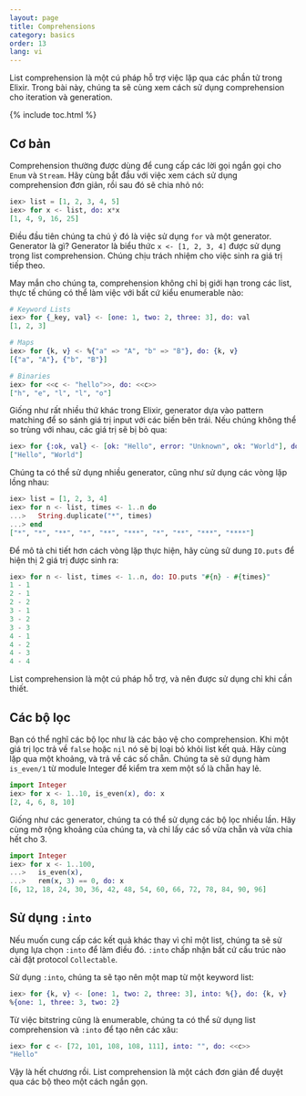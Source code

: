 ```yaml
---
layout: page
title: Comprehensions
category: basics
order: 13
lang: vi
---
```


List comprehension là một cú pháp hỗ trợ việc lặp qua các phần tử trong Elixir. Trong bài này, chúng ta sẽ cùng xem cách sử dụng comprehension cho iteration và generation.


{% include toc.html %}

## Cơ bản

Comprehension thường được dùng để cung cấp các lời gọi ngắn gọi cho `Enum` và `Stream`. Hãy cùng bắt đầu với việc xem cách sử dụng comprehension đơn giản, rồi sau đó sẽ chia nhỏ nó:


```elixir
iex> list = [1, 2, 3, 4, 5]
iex> for x <- list, do: x*x
[1, 4, 9, 16, 25]
```

Điều đầu tiên chúng ta chú ý đó là việc sử dụng `for` và một generator. Generator là gì? Generator là biểu thức `x <- [1, 2, 3, 4]` được sử dụng trong list comprehension. Chúng chịu trách nhiệm cho việc sinh ra giá trị tiếp theo.

May mắn cho chúng ta, comprehension không chỉ bị giới hạn trong các list, thực tế chúng có thể làm việc với bất cứ kiểu enumerable nào:

```elixir
# Keyword Lists
iex> for {_key, val} <- [one: 1, two: 2, three: 3], do: val
[1, 2, 3]

# Maps
iex> for {k, v} <- %{"a" => "A", "b" => "B"}, do: {k, v}
[{"a", "A"}, {"b", "B"}]

# Binaries
iex> for <<c <- "hello">>, do: <<c>>
["h", "e", "l", "l", "o"]
```

Giống như rất nhiều thứ khác trong Elixir, generator dựa vào pattern matching để so sánh giá trị input với các biến bên trái. Nếu chúng không thể so trùng với nhau, các giá trị sẽ bị bỏ qua:

```elixir
iex> for {:ok, val} <- [ok: "Hello", error: "Unknown", ok: "World"], do: val
["Hello", "World"]
```

Chúng ta có thể sử dụng nhiều generator, cũng như sử dụng các vòng lặp lồng nhau:

```elixir
iex> list = [1, 2, 3, 4]
iex> for n <- list, times <- 1..n do
...>   String.duplicate("*", times)
...> end
["*", "*", "**", "*", "**", "***", "*", "**", "***", "****"]
```

Để mô tả chi tiết hơn cách vòng lặp thực hiện, hãy cùng sử dung `IO.puts` để hiện thị 2 giá trị được sinh ra:

```elixir
iex> for n <- list, times <- 1..n, do: IO.puts "#{n} - #{times}"
1 - 1
2 - 1
2 - 2
3 - 1
3 - 2
3 - 3
4 - 1
4 - 2
4 - 3
4 - 4
```

List comprehension là một cú pháp hỗ trợ, và nên được sử dụng chỉ khi cần thiết.

## Các bộ lọc

Bạn có thể nghĩ các bộ lọc như là các bảo vệ cho comprehension. Khi một giá trị lọc trả về `false` hoặc `nil` nó sẽ bị loại bỏ khỏi list kết quả. Hãy cùng lặp qua một khoảng, và trả về các số chẵn. Chúng ta sẽ sử dụng hàm `is_even/1` từ module Integer để kiểm tra xem một số là chẵn hay lẻ.


```elixir
import Integer
iex> for x <- 1..10, is_even(x), do: x
[2, 4, 6, 8, 10]
```

Giống như các generator, chúng ta có thể sử dụng các bộ lọc nhiều lần. Hãy cùng mở rộng khoảng của chúng ta, và chỉ lấy các số vừa chẵn và vừa chia hết cho 3.

```elixir
import Integer
iex> for x <- 1..100,
...>   is_even(x),
...>   rem(x, 3) == 0, do: x
[6, 12, 18, 24, 30, 36, 42, 48, 54, 60, 66, 72, 78, 84, 90, 96]
```

## Sử dụng `:into`

Nếu muốn cung cấp các kết quả khác thay vì chỉ một list, chúng ta sẽ sử dụng lựa chọn `:into` để làm điều đó. `:into` chấp nhận bất cứ cấu trúc nào cài đặt protocol `Collectable`.

Sử dụng `:into`, chúng ta sẽ tạo nên một map từ một keyword list:


```elixir
iex> for {k, v} <- [one: 1, two: 2, three: 3], into: %{}, do: {k, v}
%{one: 1, three: 3, two: 2}
```

Từ việc bitstring cũng là enumerable, chúng ta có thể sử dụng list comprehension và `:into` để tạo nên các xâu:

```elixir
iex> for c <- [72, 101, 108, 108, 111], into: "", do: <<c>>
"Hello"
```

Vậy là hết chương rồi. List comprehension là một cách đơn giản để duyệt qua các bộ theo một cách ngắn gọn.

